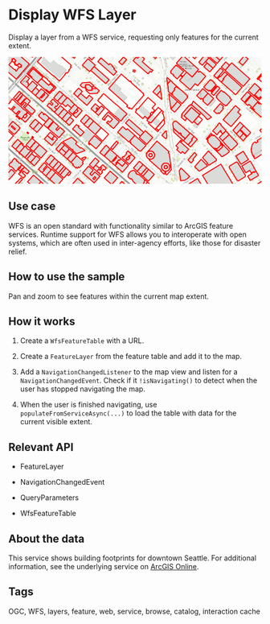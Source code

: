 # Display WFS Layer

Display a layer from a WFS service, requesting only features for the current extent.

![](DisplayWFSLayer.png)

## Use case

WFS is an open standard with functionality similar to ArcGIS feature
services. Runtime support for WFS allows you to interoperate with open
systems, which are often used in inter-agency efforts, like those for
disaster relief.

## How to use the sample

Pan and zoom to see features within the current map extent.

## How it works


1. Create a `WfsFeatureTable` with a URL.

2. Create a `FeatureLayer` from the feature table and add it to the map.

3. Add a `NavigationChangedListener` to the map view and listen for a
`NavigationChangedEvent`. Check if it `!isNavigating()` to detect
when the user has stopped navigating the map.

4. When the user is finished navigating, use
`populateFromServiceAsync(...)` to load the table with data for the
current visible extent.


## Relevant API


* FeatureLayer

* NavigationChangedEvent

* QueryParameters

* WfsFeatureTable


## About the data

This service shows building footprints for downtown Seattle. For
additional information, see the underlying service on
<a href="https://arcgisruntime.maps.arcgis.com/home/item.html?id=1b81d35c5b0942678140efc29bc25391">ArcGIS Online</a>.

## Tags

OGC, WFS, layers,  feature, web, service, browse, catalog, interaction cache